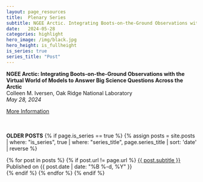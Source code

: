 ```yaml
---
layout: page_resources
title:  Plenary Series
subtitle: NGEE Arctic. Integrating Boots-on-the-Ground Observations with the Virtual World of Models to Answer Big Science Questions Across the Arctic
date:   2024-05-28 
categories: highlight
hero_image: /img/black.jpg
hero_height: is_fullheight
is_series: true
series_title: "Post"
---
```


<strong>NGEE Arctic: Integrating Boots-on-the-Ground Observations with the Virtual World of Models to Answer Big Science Questions Across the Arctic</strong><br>Colleen M. Iversen,
Oak Ridge National Laboratory <br><em>May 28, 2024</em><br>

[More Information](/resources/plenary/plenary_2024/2024-5-28_civersen)

<br><br> **OLDER POSTS**
{% if page.is_series == true %}
{% assign posts = site.posts | where: "is_series", true | where: "series_title", page.series_title | sort: 'date' | reverse %}

{% for post in posts %}
        {% if post.url != page.url %}
 		<a href="{{ post.url | prepend: site.baseurl }}">{{ post.subtitle }}</a> Published on <time datetime="{{ post.date | date_to_xmlschema }}">{{ post.date | date: "%B %-d, %Y" }}</time><br>
        {% endif %}
{% endfor %}
{% endif %}